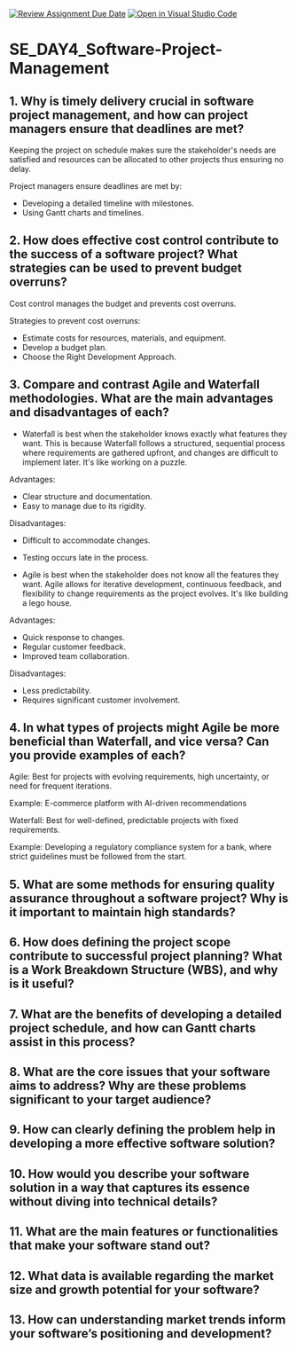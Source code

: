 [![Review Assignment Due Date](https://classroom.github.com/assets/deadline-readme-button-22041afd0340ce965d47ae6ef1cefeee28c7c493a6346c4f15d667ab976d596c.svg)](https://classroom.github.com/a/9pw6JKcu)
[![Open in Visual Studio Code](https://classroom.github.com/assets/open-in-vscode-2e0aaae1b6195c2367325f4f02e2d04e9abb55f0b24a779b69b11b9e10269abc.svg)](https://classroom.github.com/online_ide?assignment_repo_id=18666152&assignment_repo_type=AssignmentRepo)
# SE_DAY4_Software-Project-Management
## 1. Why is timely delivery crucial in software project management, and how can project managers ensure that deadlines are met?
Keeping the project on schedule makes sure the stakeholder's needs are satisfied and resources can be allocated to other projects thus ensuring no delay.

Project managers ensure deadlines are met by:
- Developing a detailed timeline with milestones.
- Using Gantt charts and timelines.
## 2. How does effective cost control contribute to the success of a software project? What strategies can be used to prevent budget overruns?
Cost control manages the budget and prevents cost overruns.

Strategies to prevent cost overruns:
- Estimate costs for resources, materials, and equipment.
- Develop a budget plan.
- Choose the Right Development Approach.
## 3. Compare and contrast Agile and Waterfall methodologies. What are the main advantages and disadvantages of each?
- Waterfall is best when the stakeholder knows exactly what features they want. This is because Waterfall follows a structured, sequential process where requirements are gathered upfront, and changes are difficult to implement later. It's like working on a puzzle.

Advantages:
- Clear structure and documentation.
- Easy to manage due to its rigidity.

Disadvantages:
- Difficult to accommodate changes.
- Testing occurs late in the process.
  
- Agile is best when the stakeholder does not know all the features they want. Agile allows for iterative development, continuous feedback, and flexibility to change requirements as the project evolves. It's like building a lego house.

Advantages:
- Quick response to changes.
- Regular customer feedback.
- Improved team collaboration.

Disadvantages:
- Less predictability.
- Requires significant customer involvement.
## 4. In what types of projects might Agile be more beneficial than Waterfall, and vice versa? Can you provide examples of each?
Agile: Best for projects with evolving requirements, high uncertainty, or need for frequent iterations.

Example: E-commerce platform with AI-driven recommendations

Waterfall: Best for well-defined, predictable projects with fixed requirements.

Example: Developing a regulatory compliance system for a bank, where strict guidelines must be followed from the start.
## 5. What are some methods for ensuring quality assurance throughout a software project? Why is it important to maintain high standards?
## 6. How does defining the project scope contribute to successful project planning? What is a Work Breakdown Structure (WBS), and why is it useful?
## 7. What are the benefits of developing a detailed project schedule, and how can Gantt charts assist in this process?
## 8. What are the core issues that your software aims to address? Why are these problems significant to your target audience?
## 9. How can clearly defining the problem help in developing a more effective software solution?
## 10. How would you describe your software solution in a way that captures its essence without diving into technical details?
## 11. What are the main features or functionalities that make your software stand out?
## 12. What data is available regarding the market size and growth potential for your software?
## 13. How can understanding market trends inform your software’s positioning and development?
